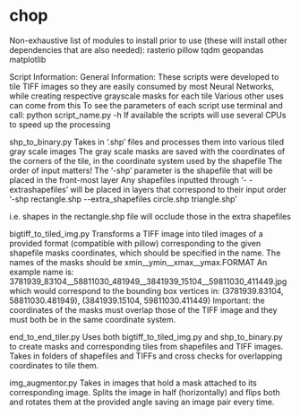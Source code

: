 # chop

Non-exhaustive list of modules to install prior to use (these will install other dependencies that are also needed):
rasterio
pillow
tqdm
geopandas
matplotlib

Script Information:
General Information:
These scripts were developed to tile TIFF images so they are easily consumed by most Neural Networks, while creating respective grayscale masks for each tile
Various other uses can come from this
To see the parameters of each script use terminal and call:
python script_name.py -h
If available the scripts will use several CPUs to speed up the processing
 
shp_to_binary.py
Takes in ‘.shp’ files and processes them into various tiled gray scale images
The gray scale masks are saved with the coordinates of the corners of the tile, in the coordinate system used by the shapefile
The order of input matters!
The ‘-shp’ parameter is the shapefile that will be placed in the front-most layer
Any shapefiles inputted through ‘- -extrashapefiles’  will be placed in layers that correspond to their input order
‘-shp rectangle.shp --extra_shapefiles circle.shp triangle.shp’

i.e. shapes in the rectangle.shp file will occlude those in the extra shapefiles

bigtiff_to_tiled_img.py 
Transforms a TIFF image into tiled images of a provided format (compatible with pillow) corresponding to the given shapefile masks coordinates, which should be specified in the name. 
The names of the masks should be xmin__ymin__xmax__ymax.FORMAT
An example name is:
3781939_83104__58811030_481949__3841939_15104__59811030_411449.jpg 
which would correspond to the bounding box vertices in:
(3781939.83104, 58811030.481949), (3841939.15104, 59811030.411449)
Important: the coordinates of the masks must overlap those of the TIFF image and they must both be in the same coordinate system.

end_to_end_tiler.py
Uses both bigtiff_to_tiled_img.py and shp_to_binary.py to create masks and corresponding tiles from shapefiles and TIFF images.
Takes in folders of shapefiles and TIFFs and cross checks for overlapping coordinates to tile them.

img_augmentor.py
Takes in images that hold a mask attached to its corresponding image.
Splits the image in half (horizontally) and flips both and rotates them at the provided angle saving an image pair every time.
